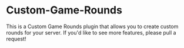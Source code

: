 # Custom-Game-Rounds
This is a Custom Game Rounds plugin that allows you to create custom rounds for your server. If you'd like to see more features, please pull a request!
